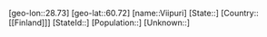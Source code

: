 ﻿---
location: [60.72,28.73]
type: City
tags:
- geo/City


SpocWebEntityId: 35286
isDeleted: false
confidential: public

---
[geo-lon::28.73]
[geo-lat::60.72]
[name::Viipuri]
[State::]
[Country::[[Finland]]]
[StateId::]
[Population::]
[Unknown::]

